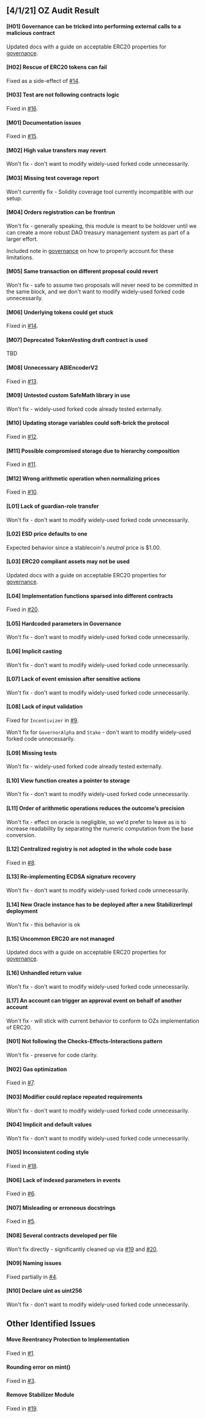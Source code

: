 ## [4/1/21] OZ Audit Result

#### [H01] Governance can be tricked into performing external calls to a malicious contract

Updated docs with a guide on acceptable ERC20 properties for [governance](https://app.gitbook.com/@emptysetsquad/s/continuous-esd/governance).

#### [H02] Rescue of ERC20 tokens can fail

Fixed as a side-effect of [#14](https://github.com/emptysetsquad/dollar-continuous/pull/14).

#### [H03] Test are not following contracts logic

Fixed in [#16](https://github.com/emptysetsquad/dollar-continuous/pull/16).

#### [M01] Documentation issues

Fixed in [#15](https://github.com/emptysetsquad/dollar-continuous/pull/15).

#### [M02] High value transfers may revert

Won't fix - don't want to modify widely-used forked code unnecessarily.

#### [M03] Missing test coverage report

Won't currently fix - Solidity coverage tool currently incompatible with our setup.

#### [M04] Orders registration can be frontrun

Won't fix - generally speaking, this module is meant to be holdover until we can create a more robust DAO treasury management system as part of a larger effort.

Included note in [governance](https://app.gitbook.com/@emptysetsquad/s/continuous-esd/governance) on how to properly account for these limitations.

#### [M05] Same transaction on different proposal could revert

Won't fix - safe to assume two proposals will never need to be committed in the same block, and we don't want to modify widely-used forked code unnecessarily.

#### [M06] Underlying tokens could get stuck

Fixed in [#14](https://github.com/emptysetsquad/dollar-continuous/pull/14).

#### [M07] Deprecated TokenVesting draft contract is used

TBD

#### [M08] Unnecessary ABIEncoderV2

Fixed in [#13](https://github.com/emptysetsquad/dollar-continuous/pull/13).

#### [M09] Untested custom SafeMath library in use

Won't fix - widely-used forked code already tested externally.

#### [M10] Updating storage variables could soft-brick the protocol

Fixed in [#12](https://github.com/emptysetsquad/dollar-continuous/pull/12).

#### [M11] Possible compromised storage due to hierarchy composition

Fixed in [#11](https://github.com/emptysetsquad/dollar-continuous/pull/11).

#### [M12] Wrong arithmetic operation when normalizing prices

Fixed in [#10](https://github.com/emptysetsquad/dollar-continuous/pull/10).

#### [L01] Lack of guardian-role transfer

Won't fix - don't want to modify widely-used forked code unnecessarily.

#### [L02] ESD price defaults to one

Expected behavior since a stablecoin's *neutral* price is $1.00.

#### [L03] ERC20 compliant assets may not be used

Updated docs with a guide on acceptable ERC20 properties for [governance](https://app.gitbook.com/@emptysetsquad/s/continuous-esd/governance).

#### [L04] Implementation functions sparsed into different contracts

Fixed in [#20](https://github.com/emptysetsquad/dollar-continuous/pull/20).

#### [L05] Hardcoded parameters in Governance

Won't fix - don't want to modify widely-used forked code unnecessarily.

#### [L06] Implicit casting

Won't fix - don't want to modify widely-used forked code unnecessarily.

#### [L07] Lack of event emission after sensitive actions

Won't fix - don't want to modify widely-used forked code unnecessarily.

#### [L08] Lack of input validation

Fixed for `Incentivizer` in [#9](https://github.com/emptysetsquad/dollar-continuous/pull/9).

Won't fix for `GovernorAlpha` and `Stake` - don't want to modify widely-used forked code unnecessarily.

#### [L09] Missing tests

Won't fix - widely-used forked code already tested externally.

#### [L10] View function creates a pointer to storage

Won't fix - don't want to modify widely-used forked code unnecessarily.

#### [L11] Order of arithmetic operations reduces the outcome’s precision

Won't fix - effect on oracle is negligible, so we'd prefer to leave as is to increase readability by separating the numeric computation from the base conversion. 

#### [L12] Centralized registry is not adopted in the whole code base

Fixed in [#8](https://github.com/emptysetsquad/dollar-continuous/pull/8).

#### [L13] Re-implementing ECDSA signature recovery

Won't fix - don't want to modify widely-used forked code unnecessarily.

#### [L14] New Oracle instance has to be deployed after a new StabilizerImpl deployment

Won't fix - this behavior is ok

#### [L15] Uncommon ERC20 are not managed

Updated docs with a guide on acceptable ERC20 properties for [governance](https://app.gitbook.com/@emptysetsquad/s/continuous-esd/governance).

#### [L16] Unhandled return value

Won't fix - don't want to modify widely-used forked code unnecessarily.

#### [L17] An account can trigger an approval event on behalf of another account

Won't fix - will stick with current behavior to conform to OZs implementation of ERC20.

#### [N01] Not following the Checks-Effects-Interactions pattern

Won't fix - preserve for code clarity.

#### [N02] Gas optimization

Fixed in [#7](https://github.com/emptysetsquad/dollar-continuous/pull/8).

#### [N03] Modifier could replace repeated requirements

Won't fix - don't want to modify widely-used forked code unnecessarily.

#### [N04] Implicit and default values

Won't fix - don't want to modify widely-used forked code unnecessarily.

#### [N05] Inconsistent coding style

Fixed in [#18](https://github.com/emptysetsquad/dollar-continuous/pull/18).

#### [N06] Lack of indexed parameters in events

Fixed in [#6](https://github.com/emptysetsquad/dollar-continuous/pull/6).

#### [N07] Misleading or erroneous docstrings

Fixed in [#5](https://github.com/emptysetsquad/dollar-continuous/pull/5).

#### [N08] Several contracts developed per file

Won't fix directly - significantly cleaned up via [#19](https://github.com/emptysetsquad/dollar-continuous/pull/19) and [#20](https://github.com/emptysetsquad/dollar-continuous/pull/20).

#### [N09] Naming issues

Fixed partially in [#4](https://github.com/emptysetsquad/dollar-continuous/pull/4).

#### [N10] Declare uint as uint256

Won't fix - don't want to modify widely-used forked code unnecessarily.

## Other Identified Issues

#### Move Reentrancy Protection to Implementation

Fixed in [#1](https://github.com/emptysetsquad/dollar-continuous/pull/1).

#### Rounding error on mint()

Fixed in [#3](https://github.com/emptysetsquad/dollar-continuous/pull/3).

#### Remove Stabilizer Module

Fixed in [#19](https://github.com/emptysetsquad/dollar-continuous/pull/19).